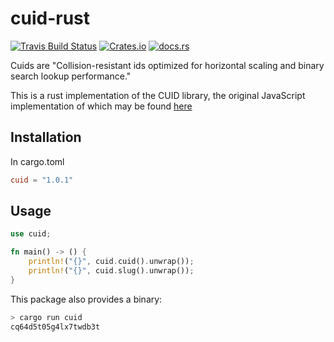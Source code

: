 # cuid-rust

[![Travis Build Status](https://travis-ci.com/mplanchard/cuid-rust.svg?branch=master "Master Status")](https://travis-ci.com/mplanchard/cuid-rust)
[![Crates.io](https://img.shields.io/crates/v/cuid "Crates.io")](https://crates.io/crates/cuid/)
[![docs.rs](https://docs.rs/cuid/badge.svg)](https://docs.rs/cuid/badge.svg)

Cuids are "Collision-resistant ids optimized for horizontal scaling and
binary search lookup performance."

This is a rust implementation of the CUID library, the original JavaScript
implementation of which may be found [here](https://github.com/ericelliott/cuid)

## Installation

In cargo.toml

```toml
cuid = "1.0.1"
```

## Usage

```rust
use cuid;

fn main() -> () {
    println!("{}", cuid.cuid().unwrap());
    println!("{}", cuid.slug().unwrap());
}
```

This package also provides a binary:

```sh
> cargo run cuid
cq64d5t05g4lx7twdb3t
```
